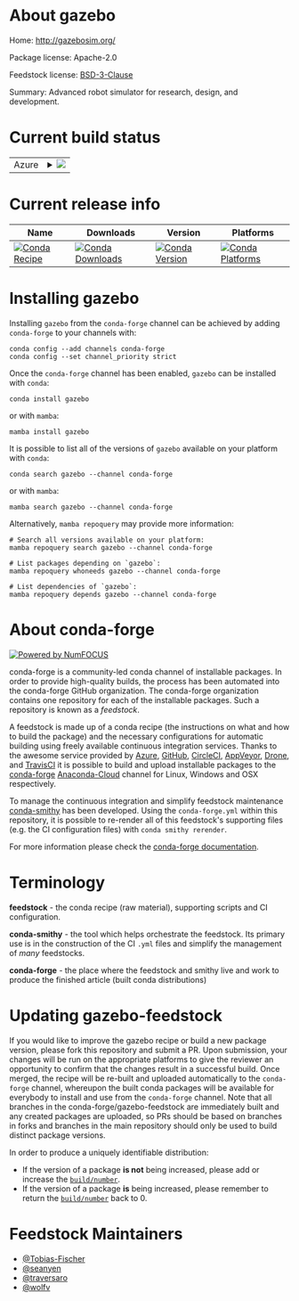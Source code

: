 About gazebo
============

Home: http://gazebosim.org/

Package license: Apache-2.0

Feedstock license: [BSD-3-Clause](https://github.com/conda-forge/gazebo-feedstock/blob/main/LICENSE.txt)

Summary: Advanced robot simulator for research, design, and development.

Current build status
====================


<table>
    
  <tr>
    <td>Azure</td>
    <td>
      <details>
        <summary>
          <a href="https://dev.azure.com/conda-forge/feedstock-builds/_build/latest?definitionId=8325&branchName=main">
            <img src="https://dev.azure.com/conda-forge/feedstock-builds/_apis/build/status/gazebo-feedstock?branchName=main">
          </a>
        </summary>
        <table>
          <thead><tr><th>Variant</th><th>Status</th></tr></thead>
          <tbody><tr>
              <td>linux_64_OGRE_VERSION1.10</td>
              <td>
                <a href="https://dev.azure.com/conda-forge/feedstock-builds/_build/latest?definitionId=8325&branchName=main">
                  <img src="https://dev.azure.com/conda-forge/feedstock-builds/_apis/build/status/gazebo-feedstock?branchName=main&jobName=linux&configuration=linux_64_OGRE_VERSION1.10" alt="variant">
                </a>
              </td>
            </tr><tr>
              <td>linux_64_OGRE_VERSION1.12</td>
              <td>
                <a href="https://dev.azure.com/conda-forge/feedstock-builds/_build/latest?definitionId=8325&branchName=main">
                  <img src="https://dev.azure.com/conda-forge/feedstock-builds/_apis/build/status/gazebo-feedstock?branchName=main&jobName=linux&configuration=linux_64_OGRE_VERSION1.12" alt="variant">
                </a>
              </td>
            </tr><tr>
              <td>osx_64_OGRE_VERSION1.10</td>
              <td>
                <a href="https://dev.azure.com/conda-forge/feedstock-builds/_build/latest?definitionId=8325&branchName=main">
                  <img src="https://dev.azure.com/conda-forge/feedstock-builds/_apis/build/status/gazebo-feedstock?branchName=main&jobName=osx&configuration=osx_64_OGRE_VERSION1.10" alt="variant">
                </a>
              </td>
            </tr><tr>
              <td>osx_64_OGRE_VERSION1.12</td>
              <td>
                <a href="https://dev.azure.com/conda-forge/feedstock-builds/_build/latest?definitionId=8325&branchName=main">
                  <img src="https://dev.azure.com/conda-forge/feedstock-builds/_apis/build/status/gazebo-feedstock?branchName=main&jobName=osx&configuration=osx_64_OGRE_VERSION1.12" alt="variant">
                </a>
              </td>
            </tr><tr>
              <td>osx_arm64_OGRE_VERSION1.10</td>
              <td>
                <a href="https://dev.azure.com/conda-forge/feedstock-builds/_build/latest?definitionId=8325&branchName=main">
                  <img src="https://dev.azure.com/conda-forge/feedstock-builds/_apis/build/status/gazebo-feedstock?branchName=main&jobName=osx&configuration=osx_arm64_OGRE_VERSION1.10" alt="variant">
                </a>
              </td>
            </tr><tr>
              <td>osx_arm64_OGRE_VERSION1.12</td>
              <td>
                <a href="https://dev.azure.com/conda-forge/feedstock-builds/_build/latest?definitionId=8325&branchName=main">
                  <img src="https://dev.azure.com/conda-forge/feedstock-builds/_apis/build/status/gazebo-feedstock?branchName=main&jobName=osx&configuration=osx_arm64_OGRE_VERSION1.12" alt="variant">
                </a>
              </td>
            </tr><tr>
              <td>win_64_OGRE_VERSION1.10</td>
              <td>
                <a href="https://dev.azure.com/conda-forge/feedstock-builds/_build/latest?definitionId=8325&branchName=main">
                  <img src="https://dev.azure.com/conda-forge/feedstock-builds/_apis/build/status/gazebo-feedstock?branchName=main&jobName=win&configuration=win_64_OGRE_VERSION1.10" alt="variant">
                </a>
              </td>
            </tr><tr>
              <td>win_64_OGRE_VERSION1.12</td>
              <td>
                <a href="https://dev.azure.com/conda-forge/feedstock-builds/_build/latest?definitionId=8325&branchName=main">
                  <img src="https://dev.azure.com/conda-forge/feedstock-builds/_apis/build/status/gazebo-feedstock?branchName=main&jobName=win&configuration=win_64_OGRE_VERSION1.12" alt="variant">
                </a>
              </td>
            </tr>
          </tbody>
        </table>
      </details>
    </td>
  </tr>
</table>

Current release info
====================

| Name | Downloads | Version | Platforms |
| --- | --- | --- | --- |
| [![Conda Recipe](https://img.shields.io/badge/recipe-gazebo-green.svg)](https://anaconda.org/conda-forge/gazebo) | [![Conda Downloads](https://img.shields.io/conda/dn/conda-forge/gazebo.svg)](https://anaconda.org/conda-forge/gazebo) | [![Conda Version](https://img.shields.io/conda/vn/conda-forge/gazebo.svg)](https://anaconda.org/conda-forge/gazebo) | [![Conda Platforms](https://img.shields.io/conda/pn/conda-forge/gazebo.svg)](https://anaconda.org/conda-forge/gazebo) |

Installing gazebo
=================

Installing `gazebo` from the `conda-forge` channel can be achieved by adding `conda-forge` to your channels with:

```
conda config --add channels conda-forge
conda config --set channel_priority strict
```

Once the `conda-forge` channel has been enabled, `gazebo` can be installed with `conda`:

```
conda install gazebo
```

or with `mamba`:

```
mamba install gazebo
```

It is possible to list all of the versions of `gazebo` available on your platform with `conda`:

```
conda search gazebo --channel conda-forge
```

or with `mamba`:

```
mamba search gazebo --channel conda-forge
```

Alternatively, `mamba repoquery` may provide more information:

```
# Search all versions available on your platform:
mamba repoquery search gazebo --channel conda-forge

# List packages depending on `gazebo`:
mamba repoquery whoneeds gazebo --channel conda-forge

# List dependencies of `gazebo`:
mamba repoquery depends gazebo --channel conda-forge
```


About conda-forge
=================

[![Powered by
NumFOCUS](https://img.shields.io/badge/powered%20by-NumFOCUS-orange.svg?style=flat&colorA=E1523D&colorB=007D8A)](https://numfocus.org)

conda-forge is a community-led conda channel of installable packages.
In order to provide high-quality builds, the process has been automated into the
conda-forge GitHub organization. The conda-forge organization contains one repository
for each of the installable packages. Such a repository is known as a *feedstock*.

A feedstock is made up of a conda recipe (the instructions on what and how to build
the package) and the necessary configurations for automatic building using freely
available continuous integration services. Thanks to the awesome service provided by
[Azure](https://azure.microsoft.com/en-us/services/devops/), [GitHub](https://github.com/),
[CircleCI](https://circleci.com/), [AppVeyor](https://www.appveyor.com/),
[Drone](https://cloud.drone.io/welcome), and [TravisCI](https://travis-ci.com/)
it is possible to build and upload installable packages to the
[conda-forge](https://anaconda.org/conda-forge) [Anaconda-Cloud](https://anaconda.org/)
channel for Linux, Windows and OSX respectively.

To manage the continuous integration and simplify feedstock maintenance
[conda-smithy](https://github.com/conda-forge/conda-smithy) has been developed.
Using the ``conda-forge.yml`` within this repository, it is possible to re-render all of
this feedstock's supporting files (e.g. the CI configuration files) with ``conda smithy rerender``.

For more information please check the [conda-forge documentation](https://conda-forge.org/docs/).

Terminology
===========

**feedstock** - the conda recipe (raw material), supporting scripts and CI configuration.

**conda-smithy** - the tool which helps orchestrate the feedstock.
                   Its primary use is in the construction of the CI ``.yml`` files
                   and simplify the management of *many* feedstocks.

**conda-forge** - the place where the feedstock and smithy live and work to
                  produce the finished article (built conda distributions)


Updating gazebo-feedstock
=========================

If you would like to improve the gazebo recipe or build a new
package version, please fork this repository and submit a PR. Upon submission,
your changes will be run on the appropriate platforms to give the reviewer an
opportunity to confirm that the changes result in a successful build. Once
merged, the recipe will be re-built and uploaded automatically to the
`conda-forge` channel, whereupon the built conda packages will be available for
everybody to install and use from the `conda-forge` channel.
Note that all branches in the conda-forge/gazebo-feedstock are
immediately built and any created packages are uploaded, so PRs should be based
on branches in forks and branches in the main repository should only be used to
build distinct package versions.

In order to produce a uniquely identifiable distribution:
 * If the version of a package **is not** being increased, please add or increase
   the [``build/number``](https://docs.conda.io/projects/conda-build/en/latest/resources/define-metadata.html#build-number-and-string).
 * If the version of a package **is** being increased, please remember to return
   the [``build/number``](https://docs.conda.io/projects/conda-build/en/latest/resources/define-metadata.html#build-number-and-string)
   back to 0.

Feedstock Maintainers
=====================

* [@Tobias-Fischer](https://github.com/Tobias-Fischer/)
* [@seanyen](https://github.com/seanyen/)
* [@traversaro](https://github.com/traversaro/)
* [@wolfv](https://github.com/wolfv/)

